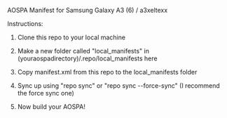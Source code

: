 AOSPA Manifest for Samsung Galaxy A3 (6) / a3xeltexx


Instructions:

1. Clone this repo to your local machine

2. Make a new folder called "local_manifests" in (youraospadirectory)/.repo/local_manifests here

3. Copy manifest.xml from this repo to the local_manifests folder

4. Sync up using "repo sync" or "repo sync --force-sync" (I recommend the force sync one)

5. Now build your AOSPA! 
